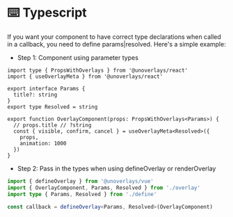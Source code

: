 # ⌨️ Typescript

If you want your component to have correct type declarations when called in a callback, you need to define params|resolved. Here's a simple example:

- Step 1: Component using parameter types

```tsx
import type { PropsWithOverlays } from '@unoverlays/react'
import { useOverlayMeta } from '@unoverlays/react'

export interface Params {
  title?: string
}
export type Resolved = string

export function OverlayComponent(props: PropsWithOverlays<Params>) {
  // props.title // ?string
  const { visible, confirm, cancel } = useOverlayMeta<Resolved>({
    props,
    animation: 1000
  })
}
```

- Step 2: Pass in the types when using defineOverlay or renderOverlay

```ts
import { defineOverlay } from '@unoverlays/vue'
import { OverlayComponent, Params, Resolved } from './overlay'
import type { Params, Resolved } from './define'

const callback = defineOverlay<Params, Resolved>(OverlayComponent)
```
